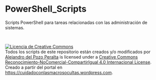 # PowerShell_Scripts

Scripts PowerShell para tareas relacionadas con las administración de sistemas.

<br>
<p><a href="http://creativecommons.org/licenses/by-nc-sa/4.0/" rel="license"><img style="border-width:0;" src="https://i.creativecommons.org/l/by-nc-sa/4.0/88x31.png" alt="Licencia de Creative Commons" /></a><br />
Todos los scripts de este repositorio están creados y/o modificados por <a href="https://cuidadoconlasmacrosocultas.wordpress.com/2015/11/05/script-powershell-para-la-notificacion-via-email-de-la-validacion-de-las-copias-de-seguridad-creadas-por-veeam-backup/" rel="cc:attributionURL">Alejandro del Pozo Peralta</a> is licensed under a <a href="http://creativecommons.org/licenses/by-nc-sa/4.0/" rel="license">Creative Commons Reconocimiento-NoComercial-CompartirIgual 4.0 Internacional License</a>.<br />
Creado a partir del portal en <a href="https://cuidadoconlasmacrosocultas.wordpress.com" rel="dct:source">https://cuidadoconlasmacrosocultas.wordpress.com</a>.</p>
